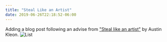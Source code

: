 ```yaml
---
title: "Steal Like an Artist"
date: 2019-06-26T22:18:52-06:00
---
```

Adding a blog post following an advise from ["Steal like an artist"](https://austinkleon.com/steal/) by Austin Kleon.
![List](/img/artist.jpg)

